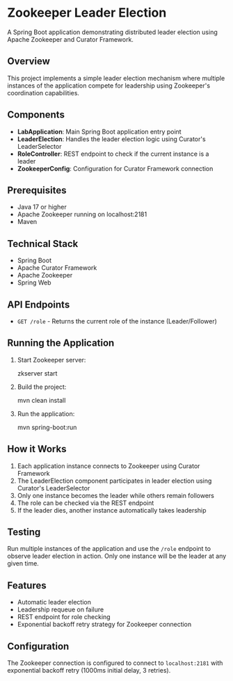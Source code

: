 # Zookeeper Leader Election

A Spring Boot application demonstrating distributed leader election using Apache Zookeeper and Curator Framework.

## Overview

This project implements a simple leader election mechanism where multiple instances of the application compete for leadership using Zookeeper's coordination capabilities.

## Components

- **LabApplication**: Main Spring Boot application entry point
- **LeaderElection**: Handles the leader election logic using Curator's LeaderSelector
- **RoleController**: REST endpoint to check if the current instance is a leader
- **ZookeeperConfig**: Configuration for Curator Framework connection

## Prerequisites

- Java 17 or higher
- Apache Zookeeper running on localhost:2181
- Maven

## Technical Stack

- Spring Boot
- Apache Curator Framework
- Apache Zookeeper
- Spring Web

## API Endpoints

- `GET /role` - Returns the current role of the instance (Leader/Follower)

## Running the Application

1. Start Zookeeper server:
    
    zkserver start
    

2. Build the project:
    
    mvn clean install
    

3. Run the application:
    
    mvn spring-boot:run
    

## How it Works

1. Each application instance connects to Zookeeper using Curator Framework
2. The LeaderElection component participates in leader election using Curator's LeaderSelector
3. Only one instance becomes the leader while others remain followers
4. The role can be checked via the REST endpoint
5. If the leader dies, another instance automatically takes leadership

## Testing

Run multiple instances of the application and use the `/role` endpoint to observe leader election in action. Only one instance will be the leader at any given time.

## Features

- Automatic leader election
- Leadership requeue on failure
- REST endpoint for role checking
- Exponential backoff retry strategy for Zookeeper connection

## Configuration

The Zookeeper connection is configured to connect to `localhost:2181` with exponential backoff retry (1000ms initial delay, 3 retries).
